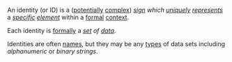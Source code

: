 An identity (or ID) is a ([potentially](https://github.com/gcassel/Modular-Organization-Terminology/blob/master/terms/potential.md) [complex](https://github.com/gcassel/Modular-Organization-Terminology/blob/master/terms/complex.md)) *[sign](https://github.com/gcassel/Modular-Organization-Terminology/blob/master/terms/sign.md) which [uniquely](https://github.com/gcassel/Modular-Organization-Terminology/blob/master/terms/unique.md) [represents](https://github.com/gcassel/Modular-Organization-Terminology/blob/master/terms/representation.md)* a *[specific](https://github.com/gcassel/Modular-Organization-Terminology/blob/master/terms/identifiable.md) [element](https://github.com/gcassel/Modular-Organization-Terminology/blob/master/terms/element.md)* within a [formal](https://github.com/gcassel/Modular-Organization-Terminology/blob/master/terms/form.md) [context](https://github.com/gcassel/Modular-Organization-Terminology/blob/master/terms/context.md).

Each identity is [formally](https://github.com/gcassel/Modular-Organization-Terminology/blob/master/terms/form.md) a *[set](https://github.com/gcassel/Modular-Organization-Terminology/blob/master/terms/set.md) of [data](https://github.com/gcassel/Modular-Organization-Terminology/blob/master/terms/data.md)*.  

Identities are often [names](https://github.com/gcassel/Modular-Organization-Terminology/blob/master/terms/name.md), but they may be any [types](https://github.com/gcassel/Modular-Organization-Terminology/blob/master/terms/type.md) of data sets including *alphanumeric* or *binary* *strings*.  
